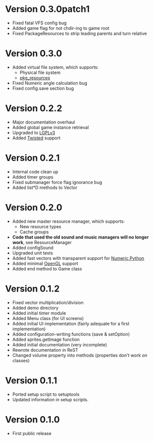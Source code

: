 # Version 0.3.0patch1 #

  * Fixed fatal VFS config bug
  * Added game flag for not chdir-ing to game root
  * Fixed PackageResources to strip leading parents and turn relative

# Version 0.3.0 #

  * Added virtual file system, which supports:
    * Physical file system
    * [pkg\_resources](http://peak.telecommunity.com/DevCenter/PkgResources)
  * Fixed Numeric angle calculation bug
  * Fixed config.save section bug

# Version 0.2.2 #

  * Major documentation overhaul
  * Added global game instance retrieval
  * Upgraded to [LGPLv3](http://www.gnu.org/licenses/lgpl.html)
  * Added [Twisted](http://twistedmatrix.com/) support

# Version 0.2.1 #

  * Internal code clean up
  * Added timer groups
  * Fixed submanager force flag ignorance bug
  * Added list\*D methods to Vector

# Version 0.2.0 #

  * Added new master resource manager, which supports:
    * New resource types
    * Cache groups
  * **Code that used the old sound and music managers will no longer work**, see ResourceManager
  * Added configSound
  * Upgraded unit tests
  * Added fast vectors with transparent support for [Numeric Python](http://numpy.scipy.org/)
  * Added minimal [OpenGL](http://pyopengl.sourceforge.net/) support
  * Added end method to Game class

# Version 0.1.2 #

  * Fixed vector multiplication/division
  * Added demo directory
  * Added initial timer module
  * Added Menu class (for UI screens)
  * Added initial UI implementation (fairly adequate for a first implementation)
  * Added configuration-writing functions (save & setOption)
  * Added sprites.getImage function
  * Added initial documentation (very incomplete)
  * Rewrote documentation in ReST
  * Changed volume property into methods (properties don't work on classes)

# Version 0.1.1 #

  * Ported setup script to setuptools
  * Updated information in setup scripts.

# Version 0.1.0 #

  * First public release



